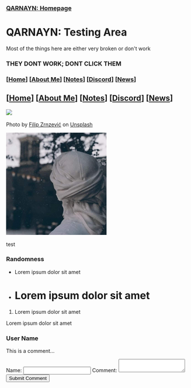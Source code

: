 <link rel="icon" href="https://dhulqarnayn.github.io/qarnayn/favicon.ico">
<link rel="stylesheet" href="https://dhulqarnayn.github.io/qarnayn/index.css">

### [QARNAYN: Homepage](https://dhulqarnayn.github.io/qarnayn/index.html)

# QARNAYN: Testing Area
Most of the things here are either very broken or don't work

### THEY DONT WORK; DONT CLICK THEM

### [[Home](index.md)] [[About Me](ABOUT.md)] [[Notes](NOTES.md)] [[Discord](DISCORD.md)] [[News](news.md)]

## [[Home](index.md)] [[About Me](ABOUT.md)] [[Notes](NOTES.md)] [[Discord](DISCORD.md)] [[News](news.md)]

<div class="imageflex">
  <img src="https://images.unsplash.com/photo-1487111023822-2e903e12f6f0?ixid=MnwxMjA3fDB8MHxwaG90by1wYWdlfHx8fGVufDB8fHx8&ixlib=rb-1.2.1&auto=format&fit=crop&w=387&q=80" height="280px">

  <p class="imageflexcontent">Photo by <a href="https://unsplash.com/@filipz?utm_source=unsplash&utm_medium=referral&utm_content=creditCopyText">Filip Zrnzević</a> on <a href="https://unsplash.com/s/photos/forest?utm_source=unsplash&utm_medium=referral&utm_content=creditCopyText">Unsplash</a></p>
</div>

<div class="imageflex">
  <img src="../images/icon.jpg" height="280px">

  <p class="imageflexcontent">test </p>
</div>

### Randomness
- <p>Lorem ipsum dolor sit amet</p>
- <h1>Lorem ipsum dolor sit amet</h1>
1. <p>Lorem ipsum dolor sit amet</p>
<p>Lorem ipsum dolor sit amet</p>

<section id="comment-section">
<div class="comment">
    <h3>User Name</h3>
    <p>This is a comment...</p>
</div>
<form id="comment-forum">
    <label for="username">Name: </label>
    <input type="text" id="username" name="username" required>
    <label for="comment">Comment:</label>
    <textarea id="comment" name="comment" required></textarea>
    <button type="submit">Submit Comment</button>
</form> </section>